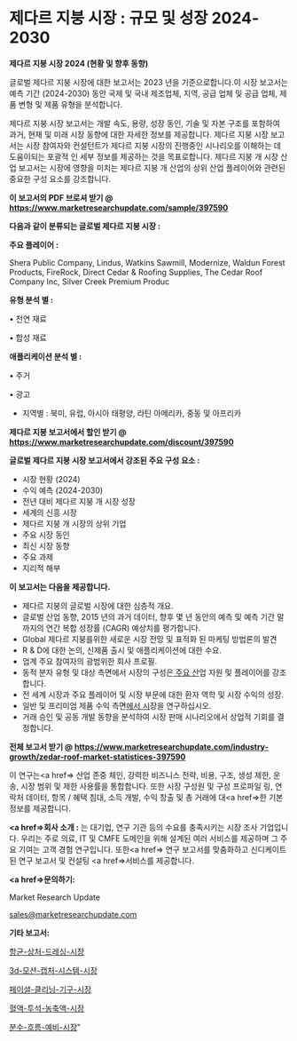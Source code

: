 # 제다르 지붕 시장 : 규모 및 성장 2024-2030

<strong>제다르 지붕 시장 2024 (현황 및 향후 동향)</strong>

글로벌 제다르 지붕 시장에 대한 보고서는 2023 년을 기준으로합니다.이 시장 보고서는 예측 기간 (2024-2030) 동안 국제 및 국내 제조업체, 지역, 공급 업체 및 공급 업체, 제품 변형 및 제품 유형을 분석합니다.

제다르 지붕 시장 보고서는 개발 속도, 용량, 성장 동인, 기술 및 자본 구조를 포함하여 과거, 현재 및 미래 시장 동향에 대한 자세한 정보를 제공합니다. 제다르 지붕 시장 보고서는 시장 참여자와 컨설턴트가 제다르 지붕 시장의 진행중인 시나리오를 이해하는 데 도움이되는 포괄적 인 세부 정보를 제공하는 것을 목표로합니다. 제다르 지붕 개 시장 산업 보고서는 시장에 영향을 미치는 제다르 지붕 개 산업의 상위 산업 플레이어와 관련된 중요한 구성 요소를 강조합니다.



<strong>이 보고서의 PDF 브로셔 받기 @ <a href=https://www.marketresearchupdate.com/sample/397590>https://www.marketresearchupdate.com/sample/397590</a></strong>



<strong>다음과 같이 분류되는 글로벌 제다르 지붕 시장 :</strong>



<strong>주요 플레이어 :</strong>

Shera Public Company, Lindus, Watkins Sawmill, Modernize, Waldun Forest Products, FireRock, Direct Cedar & Roofing Supplies, The Cedar Roof Company Inc, Silver Creek Premium Produc



<strong>유형 분석 별 :</strong>

• 천연 재료

• 합성 재료



<strong>애플리케이션 분석 별 :</strong>

• 주거

• 광고

<ul>
  <li>지역별 : 북미, 유럽, 아시아 태평양, 라틴 아메리카, 중동 및 아프리카</li>
</ul>


<strong>제다르 지붕 보고서에서 할인 받기 @ <a href=https://www.marketresearchupdate.com/discount/397590>https://www.marketresearchupdate.com/discount/397590</a></strong>



<strong>글로벌 제다르 지붕 시장 보고서에서 강조된 주요 구성 요소 :</strong>
<ul>
  <li>시장 현황 (2024)</li>
  <li>수익 예측 (2024-2030)</li>
  <li>전년 대비 제다르 지붕 개 시장 성장</li>
  <li>세계의 신흥 시장</li>
  <li>제다르 지붕 개 시장의 상위 기업</li>
  <li>주요 시장 동인</li>
  <li>최신 시장 동향</li>
  <li>주요 과제</li>
  <li>지리적 해부</li>
</ul>


<strong>이 보고서는 다음을 제공합니다.</strong>
<ul>
  <li>제다르 지붕의 글로벌 시장에 대한 심층적 개요.</li>
  <li>글로벌 산업 동향, 2015 년의 과거 데이터, 향후 몇 년 동안의 예측 및 예측 기간 말까지의 연간 복합 성장률 (CAGR) 예상치를 평가합니다.</li>
  <li>Global 제다르 지붕를위한 새로운 시장 전망 및 표적화 된 마케팅 방법론의 발견</li>
  <li>R &amp; D에 대한 논의, 신제품 출시 및 애플리케이션에 대한 수요.</li>
  <li>업계 주요 참여자의 광범위한 회사 프로필.</li>
  <li>동적 분자 유형 및 대상 측면에서 시장의 구성은<a href=> 주요 산</a>업 자원 및 플레이어를 강조합니다.</li>
  <li>전 세계 시장과 주요 플레이어 및 시장 부문에 대한 환자 역학 및 시장 수익의 성장.</li>
  <li>일반 및 프리미엄 제품 수익 측면<a href=>에서 시</a>장을 연구하십시오.</li>
  <li>거래 승인 및 공동 개발 동향을 분석하여 시장 판매 시나리오에서 상업적 기회를 결정합니다.</li>
</ul>



<strong>전체 보고서 받기 @ <a href=https://www.marketresearchupdate.com/industry-growth/zedar-roof-market-statistices-397590>https://www.marketresearchupdate.com/industry-growth/zedar-roof-market-statistices-397590</a></strong>

이 연구는<a href=> 산업 존중</a> 체인, 강력한 비즈니스 전략, 비용, 구조, 생성 제한, 운송, 시장 범위 및 제한 사용률을 통합합니다. 또한 시장 구성원 및 구성 프로파일 링, 연락처 데이터, 항목 / 혜택 침대, 소득 개발, 수익 창출 및 총 거래에 대<a href=>한 기본 </a>정보를 제공합니다.



<strong><a href=>회사 소</a>개 :</strong>
는 대기업, 연구 기관 등의 수요를 충족시키는 시장 조사 기업입니다. 우리는 주로 의료, IT 및 CMFE 도메인을 위해 설계된 여러 서비스를 제공하며 그 주요 기여는 고객 경험 연구입니다. 또한<a href=> 연구 보</a>고서를 맞춤화하고 신디케이트 된 연구 보고서 및 컨설팅 <a href=>서비스</a>를 제공합니다.



<strong><a href=>문의하기:</a></strong>

Market Research Update

sales@marketresearchupdate.com



<strong>기타 보고서:</strong>

<a href=https://www.linkedin.com/pulse/항균-상처-드레싱-시장-현재-및-미래-성장-2029-survey-spotlight-pro-24-analysis/>항균-상처-드레싱-시장</a>

<a href=https://www.linkedin.com/pulse/3d-모션-캡처-시스템-시장-세분화-연구-및-목표-고객2029년-ybjqf/>3d-모션-캡처-시스템-시장</a>

<a href=https://www.linkedin.com/pulse/페이셜-클리닝-기구-시장-현재-및-미래-성장-2029-isdailynews-aryof/>페이셜-클리닝-기구-시장</a>

<a href=https://www.linkedin.com/pulse/혈액-투석-농축액-시장-현재-및-미래-성장-2030-isdailynews-g8gff/>혈액-투석-농축액-시장</a>

<a href=https://www.linkedin.com/pulse/분수-흐름-예비-시장-진입-전략-및-위험-평가2029년-analytics-avenue-adventures-24-ana-ndykf/>분수-흐름-예비-시장</a>"

